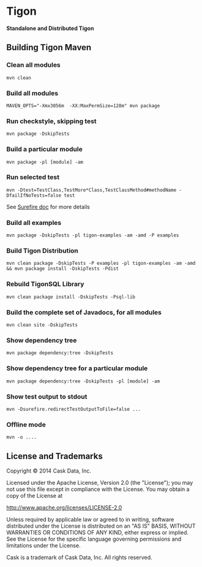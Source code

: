 # Tigon

**Standalone and Distributed Tigon**

## Building Tigon Maven

### Clean all modules
    mvn clean

### Build all modules
    MAVEN_OPTS="-Xmx3056m  -XX:MaxPermSize=128m" mvn package

### Run checkstyle, skipping test
    mvn package -DskipTests

### Build a particular module
    mvn package -pl [module] -am

### Run selected test
    mvn -Dtest=TestClass,TestMore*Class,TestClassMethod#methodName -DfailIfNoTests=false test

See [Surefire doc](http://maven.apache.org/surefire/maven-surefire-plugin/examples/single-test.html) for more details

### Build all examples
    mvn package -DskipTests -pl tigon-examples -am -amd -P examples

### Build Tigon Distribution
    mvn clean package -DskipTests -P examples -pl tigon-examples -am -amd && mvn package install -DskipTests -Pdist

### Rebuild TigonSQL Library
    mvn clean package install -DskipTests -Psql-lib

### Build the complete set of Javadocs, for all modules
    mvn clean site -DskipTests

### Show dependency tree
    mvn package dependency:tree -DskipTests

### Show dependency tree for a particular module
    mvn package dependency:tree -DskipTests -pl [module] -am

### Show test output to stdout
    mvn -Dsurefire.redirectTestOutputToFile=false ...

### Offline mode
    mvn -o ....

## License and Trademarks

Copyright © 2014 Cask Data, Inc.

Licensed under the Apache License, Version 2.0 (the "License"); you may not use this file except
in compliance with the License. You may obtain a copy of the License at

http://www.apache.org/licenses/LICENSE-2.0

Unless required by applicable law or agreed to in writing, software distributed under the
License is distributed on an "AS IS" BASIS, WITHOUT WARRANTIES OR CONDITIONS OF ANY KIND,
either express or implied. See the License for the specific language governing permissions
and limitations under the License.

Cask is a trademark of Cask Data, Inc. All rights reserved.
